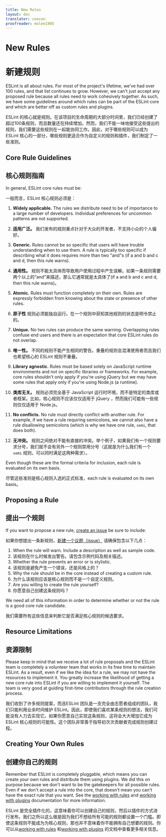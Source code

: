 ```yaml
---
title: New Rules
layout: doc
translator: coocon
proofreader: molee1905
---
```

# New Rules

# 新建规则

ESLint is all about rules. For most of the project's lifetime, we've had over 100 rules, and that list continues to grow. However, we can't just accept any proposed rule because all rules need to work cohesively together. As such, we have some guidelines around which rules can be part of the ESLint core and which are better off as custom rules and plugins.

ESLint 的核心就是规则。在该项目的生命周期的大部分时间里，我们已经创建了超过100条规则，而且数量还在持续增加。然而，我们不能一味地接受这些提出的规则，我们需要这些规则在一起能协同工作。因此，对于哪些规则可以成为 ESLint 核心的一部分，哪些规则更适合作为自定义的规则和插件，我们制定了一些准则。

## Core Rule Guidelines

## 核心规则指南

In general, ESLint core rules must be:

一般而言，ESLint 核心规则必须是：

1. **Widely applicable.** The rules we distribute need to be of importance to a large number of developers. Individual preferences for uncommon patterns are not supported.

1. **适用广泛。** 我们发布的规则重点针对于大众的开发者，不支持小众的个人偏好。

1. **Generic.** Rules cannot be so specific that users will have trouble understanding when to use them. A rule is typically too specific if describing what it does requires more than two "and"s (if a and b and c and d, then this rule warns).

1. **通用性。** 规则不能太具体而导致用户使用过程中产生误解。如果一条规则需要两个以上的“and”来描述，那么它通常就是太具体了(if a and b and c and d, then this rule warns)。

1. **Atomic.** Rules must function completely on their own. Rules are expressly forbidden from knowing about the state or presence of other rules.

1. **原子性** 规则必须能独自运行。在一个规则中获知其他规则的状态是明令禁止的。

1. **Unique.** No two rules can produce the same warning. Overlapping rules confuse end users and there is an expectation that core ESLint rules do not overlap.

1. **唯一性。** 不同的规则不能产生相同的警告。重叠的规则会混淆使用者而且我们也希望核心的 ESLint 规则不重叠。

1. **Library agnostic.** Rules must be based solely on JavaScript runtime environments and not on specific libraries or frameworks. For example, core rules shouldn't only apply if you're using jQuery but we may have some rules that apply only if you're using Node.js (a runtime).

1. **类库无关。**  规则必须完全基于 JavaScript 运行时环境，而不是特定的类库或者框架。比如，核心规则不应该仅仅适用于 jQuery ，然而我们可能有一些规则仅仅适用于 Node.js。

1. **No conflicts.** No rule must directly conflict with another rule. For example, if we have a rule requiring semicolons, we cannot also have a rule disallowing semicolons (which is why we have one rule, `semi`, that does both).

1. **无冲突。** 规则之间绝对不能有直接的冲突。举个例子，如果我们有一个规则要求分号，我们就不会有另外一个规则禁用分号（这就是为什么我们有一个 `semi` 规则，可以同时满足这两种需求）。

Even though these are the formal criteria for inclusion, each rule is evaluated on its own basis.

尽管这些准则是核心规则入选的正式标准，each rule is evaluated on its own basis。

## Proposing a Rule

## 提出一个规则

If you want to propose a new rule, [create an issue](https://github.com/eslint/eslint/issues/new?body=**When%20does%20this%20rule%20warn%3F%20Please%20describe%20and%20show%20example%20code%3A**%0A%0A**Is%20this%20rule%20preventing%20an%20error%20or%20is%20it%20stylistic%3F**%0A%0A**Why%20is%20this%20rule%20a%20candidate%20for%20inclusion%20instead%20of%20creating%20a%20custom%20rule%3F**%0A%0A**Are%20you%20willing%20to%20create%20the%20rule%20yourself%3F**%0A%0A) be sure to include:

如果你想提出一条新规则，[新建一个议题（issue）](https://github.com/eslint/eslint/issues/new?body=**When%20does%20this%20rule%20warn%3F%20Please%20describe%20and%20show%20example%20code%3A**%0A%0A**Is%20this%20rule%20preventing%20an%20error%20or%20is%20it%20stylistic%3F**%0A%0A**Why%20is%20this%20rule%20a%20candidate%20for%20inclusion%20instead%20of%20creating%20a%20custom%20rule%3F**%0A%0A**Are%20you%20willing%20to%20create%20the%20rule%20yourself%3F**%0A%0A) 请确保包含以下几点：


1. When the rule will warn. Include a description as well as sample code.
1. 该规则在什么时候发出警告。请包含示例代码及相关描述。
1. Whether the rule prevents an error or is stylistic.
1. 该规则是避免产生一个错误，还是风格上的？
1. Why the rule should be in the core instead of creating a custom rule.
1. 为什么该规则应该是核心规则而不是一个自定义规则。
1. Are you willing to create the rule yourself?
1. 你愿意自己创建这条规则吗？

We need all of this information in order to determine whether or not the rule is a good core rule candidate.

我们需要所有这些信息来判断它是否满足核心规则的候选要求。

## Resource Limitations

## 资源限制

Please keep in mind that we receive a lot of rule proposals and the ESLint team is completely a volunteer team that works in its free time to maintain ESLint. As a result, even if we like the idea for a rule, we may not have the resources to implement it. You greatly increase the likelihood of getting a new core rule into ESLint if you are willing to implement it yourself. The team is very good at guiding first-time contributors through the rule creation process.

我们收到了许多规则提案，而且ESLint 团队是一支完全由志愿者组成的团队，我们只能利用业余时间维护 ESLint。因此，即使我们喜欢某条规则的想法，我们可能没有人力去实现它。如果你愿意自己实现这条规则，这将会大大增加它成为 ESLint 核心规则的可能性。这个团队非常善于指导初次次贡献者完成规则创建过程。

## Creating Your Own Rules

## 创建你自己的规则

Remember that ESLint is completely pluggable, which means you can create your own rules and distribute them using plugins. We did this on purpose because we don't want to be the gatekeepers for all possible rules. Even if we don't accept a rule into the core, that doesn't mean you can't have the exact rule that you want. See the [working with rules](../working-with-rules) and [working with plugins](../working-with-plugins) documentation for more information.

ESLint 是完全插件化的，这意味着你可以创建自己的规则，然后以插件的方式进行发布。我们之所以这么做是因为我们不想给所有可能的规则都设置一个门槛。即使这条规则不能成为为核心规则，那也并不意味着你不能拥有自己想要的规则。你可以从[working with rules](../working-with-rules) 和[working with plugins](../working-with-plugins) 的文档中查看更多相关信息。

